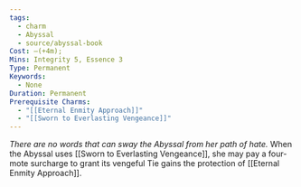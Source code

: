 ```yaml
---
tags:
  - charm
  - Abyssal
  - source/abyssal-book
Cost: —(+4m); 
Mins: Integrity 5, Essence 3
Type: Permanent
Keywords:
  - None
Duration: Permanent
Prerequisite Charms:
  - "[[Eternal Enmity Approach]]"
  - "[[Sworn to Everlasting Vengeance]]"
---
```

*There are no words that can sway the Abyssal from her path of hate.*
When the Abyssal uses [[Sworn to Everlasting Vengeance]], she may pay a four-mote surcharge to grant its vengeful Tie gains the protection of [[Eternal Enmity Approach]].